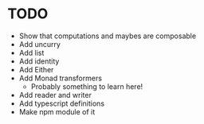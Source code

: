 # TODO
* Show that computations and maybes are composable
* Add uncurry
* Add list
* Add identity
* Add Either
* Add Monad transformers
    - Probably something to learn here!
* Add reader and writer
* Add typescript definitions
* Make npm module of it    

